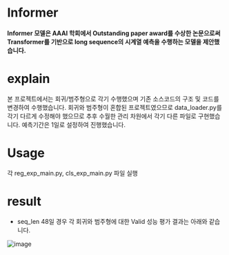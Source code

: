 # Informer
 #### Informer 모델은 AAAI 학회에서 Outstanding paper award를 수상한 논문으로써  Transformer를 기반으로 long sequence의 시계열 예측을 수행하는 모델을 제안했습니다.

# explain
본 프로젝트에서는 회귀/범주형으로 각기 수행했으며 기존 소스코드의 구조 및 코드를 변경하여 수행했습니다.
회귀와 범주형이 혼합된 프로젝트였으므로 data_loader.py를 각기 다르게 수정해야 했으므로 추후 수월한 관리 차원에서 각기 다른 파일로 구현했습니다.
예측기간은 1일로 설정하여 진행했습니다.

# Usage
각 reg_exp_main.py, cls_exp_main.py 파일 실행 

# result
- seq_len 48일 경우 각 회귀와 범주형에 대한 Valid 성능 평가 결과는 아래와 같습니다.


![image](https://user-images.githubusercontent.com/69567516/208602593-956a84b4-f1d3-422c-aeae-8c96f0555219.png)

